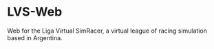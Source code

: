 # LVS-Web
Web for the Liga Virtual SimRacer, a virtual league of racing simulation based in Argentina.

